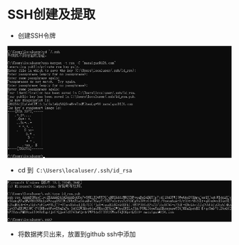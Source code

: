 # SSH创建及提取

* 创建SSH令牌

![](https://raw.githubusercontent.com/mazaiguo/blogimg/main/20231012-20231012100047.png)

* cd 到` C:\Users\localuser/.ssh/id_rsa`

![](https://raw.githubusercontent.com/mazaiguo/blogimg/main/20231012-20231012100226.png)

* 将数据拷贝出来，放置到github ssh中添加